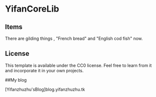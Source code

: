 # YifanCoreLib

## Items

There are gilding things , "French bread" and "English cod fish" now.

## License

This template is available under the CC0 license. Feel free to learn from it and incorporate it in your own projects.

##My blog

[Yifanzhuzhu'sBlog]blog.yifanzhuzhu.tk
